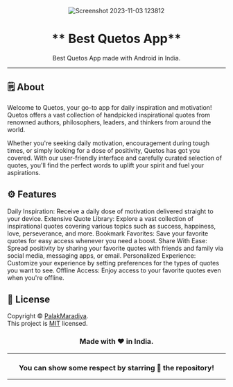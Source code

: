 
<div align="center">

![Screenshot 2023-11-03 123812](https://github.com/PalakMaradiya/BestQuotesApp/assets/129178606/2de02a3a-d02f-4432-9073-8a4f0ce4e07b)


# ** Best Quetos App**
Best Quetos App made with Android  in India.

---

</div>

## 🗒 About

Welcome to Quetos, your go-to app for daily inspiration and motivation! Quetos offers a vast collection of handpicked inspirational quotes from renowned authors, philosophers, leaders, and thinkers from around the world.

Whether you're seeking daily motivation, encouragement during tough times, or simply looking for a dose of positivity, Quetos has got you covered. With our user-friendly interface and carefully curated selection of quotes, you'll find the perfect words to uplift your spirit and fuel your aspirations.

## ⚙️ Features


Daily Inspiration: Receive a daily dose of motivation delivered straight to your device.
Extensive Quote Library: Explore a vast collection of inspirational quotes covering various topics such as success, happiness, love, perseverance, and more.
Bookmark Favorites: Save your favorite quotes for easy access whenever you need a boost.
Share With Ease: Spread positivity by sharing your favorite quotes with friends and family via social media, messaging apps, or email.
Personalized Experience: Customize your experience by setting preferences for the types of quotes you want to see.
Offline Access: Enjoy access to your favorite quotes even when you're offline.



## 📝 License

Copyright © [PalakMaradiya](https://https://github.com/PalakMaradiya/). <br>
This project is [MIT](./LICENSE.md) licensed.

<div align="center">


### Made with ❤️ in India.
---
### You can show some respect by starring 🌟 the repository!
---
</div>
